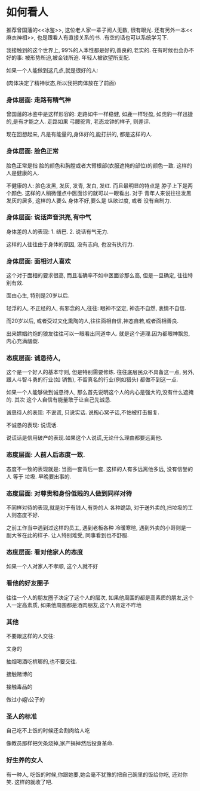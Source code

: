 # 如何看人

推荐曾国藩的<<冰鉴>>, 这位老人家一辈子阅人无数, 很有眼光. 还有另外一本<<麻衣神相>>, 也是跟看人有直接关系的书. .有空的话也可以系统学习下.

我接触到的这个世界上, 99%的人本性都是好的,善良的,老实的. 在有时候也会办不好的事: 被形势所迫,被金钱所迫. 年轻人被欲望所支配.

如果一个人能做到这几点,就是很好的人:

(肉体决定了精神状态,所以我把肉体放在了前面)

### 身体层面: 走路有精气神

曾国藩的冰鉴中是这样形容的: 走路如牛一样稳健, 如鹿一样轻盈, 如虎豹一样迅捷的,是有才能之人.
走路如果 弓腰驼背, 老态龙钟的样子, 则差评.

现在回想起来, 凡是有能量的,身体好的,能打拼的, 都是这样的人.

### 身体层面: 脸色正常

脸色正常是指 脸的颜色和胸膛或者大臂根部(衣服遮掩的部位)的颜色一致. 这样的人是健康的人.

不健康的人: 脸色发黑, 发灰, 发青, 发白, 发红. 而且最明显的特点是 脖子上下是两个颜色. 这样的人稍微懂点中医面诊的就可以一眼看出. 对于
青年人来说往往发黑发灰的居多, 这样的人要么 身体不好,要么是 纵欲过度, 或者 没有自制力.

### 身体层面: 说话声音洪亮,有中气

身体差的人的表现: 1. 结巴. 2. 说话有气无力.

这样的人往往由于身体的原因, 没有志向, 也没有执行力.

### 身体层面: 面相讨人喜欢

这个对于面相的要求很高, 而且准确率不如中医面诊那么高, 但是一旦确定, 往往特别有效.

面由心生, 特别是20岁以后.

轻浮的人, 不正经的人, 有邪念的人,往往: 眼神不坚定, 神态不自然, 表情不自信.

而20岁以后, 或者受过文化熏陶的人,往往面相自信,神态自若,或者面相善良.

出来嫖娼约炮的狼友往往可以一眼看出同道中人. 就是这个道理.因为都眼神飘忽, 内心充满龌龊.

### 态度层面: 诚恳待人,

这个是一个好人的基本守则, 但是特别需要修炼. 往往底层民众不具备这一点, 另外, 跟人斗智斗勇的行业(如 销售), 不留真名的行业(例如猎头) 都做不到这一点.

如果一个人能够做到诚恳待人, 那么首先说明这个人的内心是强大的,没有什么遮掩的. 其次 这个人自信有能量敢于让自己先诚恳.

诚恳待人的表现: 不说谎, 只说实话. 说掏心窝子话,不怕被打击报复.

不诚恳的表现: 说谎话.

说谎话是信用破产的表现.如果这个人说谎,无论什么理由都要远离他.

### 态度层面: 人前人后态度一致.

态度不一致的表现就是: 当面一套背后一套. 这样的人有多远离他多远, 没有信誉的人 等于 垃圾. 早晚要出事的.

### 态度层面: 对尊贵和身份低贱的人做到同样对待

不同样对待的表现,就是对于有钱人,有势的人 各种跪舔, 对于送外卖的,扫垃圾的工人则态度不好.

之前工作当中遇到过这样的员工, 遇到老板各种 冷暖寒暄, 遇到外卖的小哥则是一副大爷在此的样子. 让人特别难受, 同事看到也不舒服.


### 态度层面: 看对他家人的态度

如果一个人对家人不孝顺, 这个人就不好


### 看他的好友圈子

往往一个人的朋友圈子决定了这个人的层次, 如果他周围的都是高素质的朋友,这个人一定高素质, 如果他周围都是酒肉朋友,这个人肯定不咋地

### 其他

不要跟这样的人交往:

文身的

抽烟喝酒吃槟瑯的,也不要交往.

接触赌博的

接触毒品的

做过小姐\公子的


### 圣人的标准

自己吃不上饭的时候还会割肉给人吃

像教员那样把欠条烧掉,家产捐掉然后投身革命.

### 好生养的女人

有一种人, 吃饭的时候,你跟她要,她会毫不犹豫的把自己碗里的饭给你吃, 还对你笑. 这样的就收了吧.


